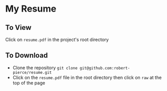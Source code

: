 # My Resume

## To View
Click on `resume.pdf` in the project's root directory 

## To Download
 * Clone the repository `git clone git@github.com:robert-pierce/resume.git`
 * Click on the `resume.pdf` file in the root directory then click on `raw` at the top of the page 
